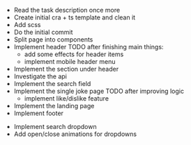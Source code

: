 + Read the task description once more
+ Create initial cra + ts template and clean it
+ Add scss
+ Do the initial commit
+ Split page into components
+ Implement header
  TODO after finishing main things:
  - add some effects for header items
  - implement mobile header menu
+ Implement the section under header
+ Investigate the api
+ Implement the search field
+ Implement the single joke page
  TODO after improving logic
  + implement like/dislike feature
+ Implement the landing page
+ Implement footer
- Implement search dropdown
- Add open/close animations for dropdowns
